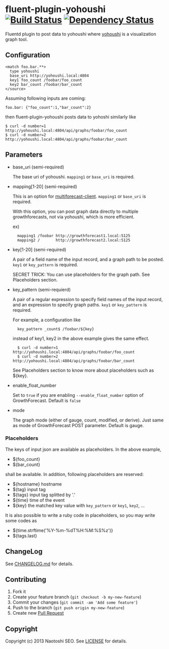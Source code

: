 # fluent-plugin-yohoushi [![Build Status](https://secure.travis-ci.org/sonots/fluent-plugin-yohoushi.png?branch=master)](http://travis-ci.org/sonots/fluent-plugin-yohoushi) [![Dependency Status](https://gemnasium.com/sonots/fluent-plugin-yohoushi.png)](https://gemnasium.com/sonots/fluent-plugin-yohoushi)

Fluentd plugin to post data to yohoushi where [yohoushi](http://yohoushi.github.io/yohoushi/) is a visualization graph tool.

## Configuration

    <match foo.bar.**>
      type yohoushi
      base_uri http://yohoushi.local:4804
      key1 foo_count /foobar/foo_count
      key2 bar_count /foobar/bar_count
    </source>

Assuming following inputs are coming:

    foo.bar: {"foo_count":1,"bar_count":2}

then fluent-plugin-yohoushi posts data to yohoshi similarly like

    $ curl -d number=1 http://yohoushi.local:4804/api/graphs/foobar/foo_count
    $ curl -d number=2 http://yohoushi.local:4804/api/graphs/foobar/bar_count

## Parameters

- base\_uri (semi-required)

    The base uri of yohoushi. `mapping1` or `base_uri` is required.

- mapping\[1-20\] (semi-required)

    This is an option for [multiforecast-client](https://github.com/yohoushi/multiforecast-client). `mapping1` or `base_uri` is required. 

    With this option, you can post graph data directly to multiple growthforecasts, not via yohoushi, which is more efficient.

    ex)

        mapping1 /foobar http://growthforecast1.local:5125
        mapping2 /       http://growthforecast2.local:5125

- key\[1-20\] (semi-required)

    A pair of a field name of the input record, and a graph path to be posted. `key1` or `key_pattern` is required.

    SECRET TRICK: You can use placeholders for the graph path. See Placeholders section.

- key\_pattern (semi-requierd)

    A pair of a regular expression to specify field names of the input record, and an expression to specify graph paths. `key1` or `key_pattern` is required. 

    For example, a configuration like

        key_pattern _count$ /foobar/${key}

    instead of key1, key2 in the above example gives the same effect. 

        $ curl -d number=1 http://yohoushi.local:4804/api/graphs/foobar/foo_count
        $ curl -d number=2 http://yohoushi.local:4804/api/graphs/foobar/bar_count

    See Placeholders section to know more about placeholders such as ${key}.

- enable\_float\_number

    Set to `true` if you are enabling `--enable_float_number` option of GrowthForecast. Default is `false`

- mode

    The graph mode (either of gauge, count, modified, or derive). Just same as mode of GrowthForecast POST parameter. Default is gauge.

### Placeholders

The keys of input json are available as placeholders. In the above example, 

* ${foo_count}
* ${bar_count}

shall be available. In addition, following placeholders are reserved: 

* ${hostname} hostname
* ${tag} input tag
* ${tags} input tag splitted by '.'
* ${time} time of the event
* ${key} the matched key value with `key_pattern` or `key1`, `key2`, ...

It is also possible to write a ruby code in placeholders, so you may write some codes as

* ${time.strftime('%Y-%m-%dT%H:%M:%S%z')}
* ${tags.last}  

## ChangeLog

See [CHANGELOG.md](CHANGELOG.md) for details.

## Contributing

1. Fork it
2. Create your feature branch (`git checkout -b my-new-feature`)
3. Commit your changes (`git commit -am 'Add some feature'`)
4. Push to the branch (`git push origin my-new-feature`)
5. Create new [Pull Request](../../pull/new/master)

## Copyright

Copyright (c) 2013 Naotoshi SEO. See [LICENSE](LICENSE) for details.

